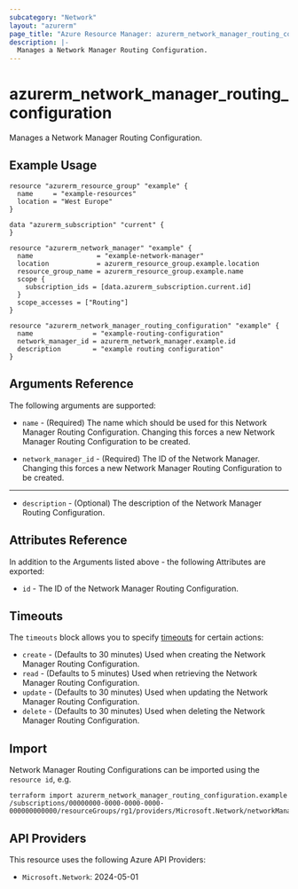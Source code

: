 ```yaml
---
subcategory: "Network"
layout: "azurerm"
page_title: "Azure Resource Manager: azurerm_network_manager_routing_configuration"
description: |-
  Manages a Network Manager Routing Configuration.
---
```


# azurerm_network_manager_routing_configuration

Manages a Network Manager Routing Configuration.

## Example Usage

```hcl
resource "azurerm_resource_group" "example" {
  name     = "example-resources"
  location = "West Europe"
}

data "azurerm_subscription" "current" {
}

resource "azurerm_network_manager" "example" {
  name                = "example-network-manager"
  location            = azurerm_resource_group.example.location
  resource_group_name = azurerm_resource_group.example.name
  scope {
    subscription_ids = [data.azurerm_subscription.current.id]
  }
  scope_accesses = ["Routing"]
}

resource "azurerm_network_manager_routing_configuration" "example" {
  name               = "example-routing-configuration"
  network_manager_id = azurerm_network_manager.example.id
  description        = "example routing configuration"
}
```

## Arguments Reference

The following arguments are supported:

* `name` - (Required) The name which should be used for this Network Manager Routing Configuration. Changing this forces a new Network Manager Routing Configuration to be created.

* `network_manager_id` - (Required) The ID of the Network Manager. Changing this forces a new Network Manager Routing Configuration to be created.

---

* `description` - (Optional) The description of the Network Manager Routing Configuration.

## Attributes Reference

In addition to the Arguments listed above - the following Attributes are exported:

* `id` - The ID of the Network Manager Routing Configuration.

## Timeouts

The `timeouts` block allows you to specify [timeouts](https://www.terraform.io/language/resources/syntax#operation-timeouts) for certain actions:

* `create` - (Defaults to 30 minutes) Used when creating the Network Manager Routing Configuration.
* `read` - (Defaults to 5 minutes) Used when retrieving the Network Manager Routing Configuration.
* `update` - (Defaults to 30 minutes) Used when updating the Network Manager Routing Configuration.
* `delete` - (Defaults to 30 minutes) Used when deleting the Network Manager Routing Configuration.

## Import

Network Manager Routing Configurations can be imported using the `resource id`, e.g.

```shell
terraform import azurerm_network_manager_routing_configuration.example /subscriptions/00000000-0000-0000-0000-000000000000/resourceGroups/rg1/providers/Microsoft.Network/networkManagers/manager1/routingConfigurations/conf1
```

## API Providers
<!-- This section is generated, changes will be overwritten -->
This resource uses the following Azure API Providers:

* `Microsoft.Network`: 2024-05-01

